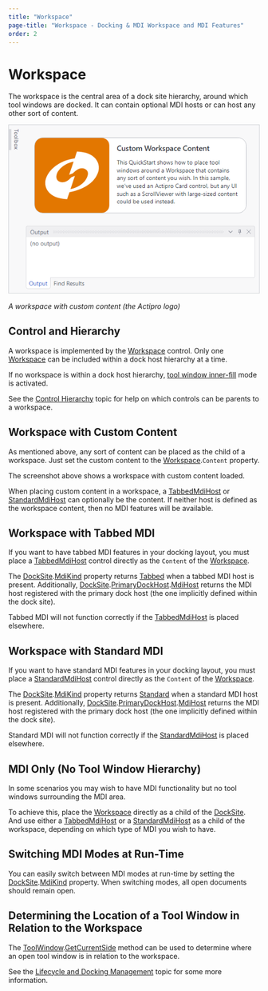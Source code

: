 ```yaml
---
title: "Workspace"
page-title: "Workspace - Docking & MDI Workspace and MDI Features"
order: 2
---
```

# Workspace

The workspace is the central area of a dock site hierarchy, around which tool windows are docked.  It can contain optional MDI hosts or can host any other sort of content.

![Screenshot](../images/workspace-content.png)

*A workspace with custom content (the Actipro logo)*

## Control and Hierarchy

A workspace is implemented by the [Workspace](xref:@ActiproUIRoot.Controls.Docking.Workspace) control.  Only one [Workspace](xref:@ActiproUIRoot.Controls.Docking.Workspace) can be included within a dock host hierarchy at a time.

If no workspace is within a dock host hierarchy, [tool window inner-fill](../layout-features/tool-window-inner-fill.md) mode is activated.

See the [Control Hierarchy](../control-hierarchy.md) topic for help on which controls can be parents to a workspace.

## Workspace with Custom Content

As mentioned above, any sort of content can be placed as the child of a workspace.  Just set the custom content to the [Workspace](xref:@ActiproUIRoot.Controls.Docking.Workspace).`Content` property.

The screenshot above shows a workspace with custom content loaded.

When placing custom content in a workspace, a [TabbedMdiHost](xref:@ActiproUIRoot.Controls.Docking.TabbedMdiHost) or [StandardMdiHost](xref:@ActiproUIRoot.Controls.Docking.StandardMdiHost) can optionally be the content. If neither host is defined as the workspace content, then no MDI features will be available.

## Workspace with Tabbed MDI

If you want to have tabbed MDI features in your docking layout, you must place a [TabbedMdiHost](xref:@ActiproUIRoot.Controls.Docking.TabbedMdiHost) control directly as the `Content` of the [Workspace](xref:@ActiproUIRoot.Controls.Docking.Workspace).

The [DockSite](xref:@ActiproUIRoot.Controls.Docking.DockSite).[MdiKind](xref:@ActiproUIRoot.Controls.Docking.DockSite.MdiKind) property returns [Tabbed](xref:@ActiproUIRoot.Controls.Docking.MdiKind.Tabbed) when a tabbed MDI host is present.  Additionally, [DockSite](xref:@ActiproUIRoot.Controls.Docking.DockSite).[PrimaryDockHost](xref:@ActiproUIRoot.Controls.Docking.DockSite.PrimaryDockHost).[MdiHost](xref:@ActiproUIRoot.Controls.Docking.DockHost.MdiHost) returns the MDI host registered with the primary dock host (the one implicitly defined within the dock site).

Tabbed MDI will not function correctly if the [TabbedMdiHost](xref:@ActiproUIRoot.Controls.Docking.TabbedMdiHost) is placed elsewhere.

## Workspace with Standard MDI

If you want to have standard MDI features in your docking layout, you must place a [StandardMdiHost](xref:@ActiproUIRoot.Controls.Docking.StandardMdiHost) control directly as the `Content` of the [Workspace](xref:@ActiproUIRoot.Controls.Docking.Workspace).

The [DockSite](xref:@ActiproUIRoot.Controls.Docking.DockSite).[MdiKind](xref:@ActiproUIRoot.Controls.Docking.DockSite.MdiKind) property returns [Standard](xref:@ActiproUIRoot.Controls.Docking.MdiKind.Standard) when a standard MDI host is present.  Additionally, [DockSite](xref:@ActiproUIRoot.Controls.Docking.DockSite).[PrimaryDockHost](xref:@ActiproUIRoot.Controls.Docking.DockSite.PrimaryDockHost).[MdiHost](xref:@ActiproUIRoot.Controls.Docking.DockHost.MdiHost) returns the MDI host registered with the primary dock host (the one implicitly defined within the dock site).

Standard MDI will not function correctly if the [StandardMdiHost](xref:@ActiproUIRoot.Controls.Docking.StandardMdiHost) is placed elsewhere.

## MDI Only (No Tool Window Hierarchy)

In some scenarios you may wish to have MDI functionality but no tool windows surrounding the MDI area.

To achieve this, place the [Workspace](xref:@ActiproUIRoot.Controls.Docking.Workspace) directly as a child of the [DockSite](xref:@ActiproUIRoot.Controls.Docking.DockSite).  And use either a [TabbedMdiHost](xref:@ActiproUIRoot.Controls.Docking.TabbedMdiHost) or a [StandardMdiHost](xref:@ActiproUIRoot.Controls.Docking.StandardMdiHost) as a child of the workspace, depending on which type of MDI you wish to have.

## Switching MDI Modes at Run-Time

You can easily switch between MDI modes at run-time by setting the [DockSite](xref:@ActiproUIRoot.Controls.Docking.DockSite).[MdiKind](xref:@ActiproUIRoot.Controls.Docking.DockSite.MdiKind) property.  When switching modes, all open documents should remain open.

## Determining the Location of a Tool Window in Relation to the Workspace

The [ToolWindow](xref:@ActiproUIRoot.Controls.Docking.ToolWindow).[GetCurrentSide](xref:@ActiproUIRoot.Controls.Docking.ToolWindow.GetCurrentSide*) method can be used to determine where an open tool window is in relation to the workspace.

See the [Lifecycle and Docking Management](../docking-window-features/lifecycle-and-docking-management.md) topic for some more information.
